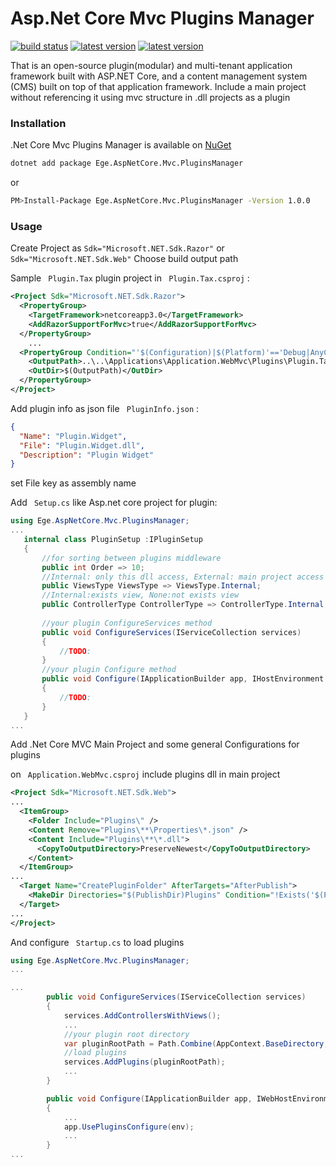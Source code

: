  Asp.Net Core Mvc Plugins Manager
==================================


[![build status](https://img.shields.io/badge/buid-passing-green)](https://github.com/{ORG-or-USERNAME}/{REPO-NAME})
[![latest version](https://img.shields.io/badge/nuget-v1.0.0-%230366d6)](https://www.nuget.org/packages/)
[![latest version](https://img.shields.io/badge/license-MIT-green)](LICENSE)

That is an open-source plugin(modular) and multi-tenant application framework built with ASP.NET Core, 
and a content management system (CMS) built on top of that application framework. Include a main project without referencing it using mvc structure in .dll projects as a plugin

### Installation
.Net Core Mvc Plugins Manager is available on [NuGet](https://www.nuget.org/packages/Ege.AspNetCore.Mvc.PluginsManager)

```sh
dotnet add package Ege.AspNetCore.Mvc.PluginsManager
```
or
```sh
PM>Install-Package Ege.AspNetCore.Mvc.PluginsManager -Version 1.0.0
```

### Usage

Create Project as ``` Sdk="Microsoft.NET.Sdk.Razor" ``` or ``` Sdk="Microsoft.NET.Sdk.Web" ```
Choose build output path

Sample ``` Plugin.Tax``` plugin project in ``` Plugin.Tax.csproj``` :
```xml
<Project Sdk="Microsoft.NET.Sdk.Razor">
  <PropertyGroup>
    <TargetFramework>netcoreapp3.0</TargetFramework>
    <AddRazorSupportForMvc>true</AddRazorSupportForMvc>
  </PropertyGroup>
    ...
  <PropertyGroup Condition="'$(Configuration)|$(Platform)'=='Debug|AnyCPU'">
    <OutputPath>..\..\Applications\Application.WebMvc\Plugins\Plugin.Tax</OutputPath>
    <OutDir>$(OutputPath)</OutDir>
  </PropertyGroup>
</Project>
```

Add plugin info as json file ``` PluginInfo.json``` :

```json
{
  "Name": "Plugin.Widget",
  "File": "Plugin.Widget.dll",
  "Description": "Plugin Widget"
}
```
set File key as assembly name


Add ``` Setup.cs``` like Asp.net core project for plugin:
 ```csharp
using Ege.AspNetCore.Mvc.PluginsManager;
...
    internal class PluginSetup :IPluginSetup 
    {
        //for sorting between plugins middleware
        public int Order => 10;
        //Internal: only this dll access, External: main project access views, None: not exists view
        public ViewsType ViewsType => ViewsType.Internal;
        //Internal:exists view, None:not exists view
        public ControllerType ControllerType => ControllerType.Internal;
        
        //your plugin ConfigureServices method
        public void ConfigureServices(IServiceCollection services)
        {
            //TODO:
        }
        //your plugin Configure method
        public void Configure(IApplicationBuilder app, IHostEnvironment env)
        {
            //TODO:
        }
    }
...
```


Add .Net Core MVC Main Project and some general Configurations for plugins

on ``` Application.WebMvc.csproj``` include plugins dll in main project
```xml
<Project Sdk="Microsoft.NET.Sdk.Web">
...
  <ItemGroup>
    <Folder Include="Plugins\" />
    <Content Remove="Plugins\**\Properties\*.json" />
    <Content Include="Plugins\**\*.dll">
      <CopyToOutputDirectory>PreserveNewest</CopyToOutputDirectory>
    </Content>
  </ItemGroup>
...
  <Target Name="CreatePluginFolder" AfterTargets="AfterPublish">
    <MakeDir Directories="$(PublishDir)Plugins" Condition="!Exists('$(PublishDir)Plugins')" />
  </Target>
...
</Project>
```

And configure ``` Startup.cs``` to load plugins
```csharp
using Ege.AspNetCore.Mvc.PluginsManager;
...

...
        public void ConfigureServices(IServiceCollection services)
        {
            services.AddControllersWithViews();
            ...
            //your plugin root directory
            var pluginRootPath = Path.Combine(AppContext.BaseDirectory, "Plugins");
            //load plugins
            services.AddPlugins(pluginRootPath);
            ...
        }

        public void Configure(IApplicationBuilder app, IWebHostEnvironment env)
        {
            ...
            app.UsePluginsConfigure(env);
            ...
        }
...
```










